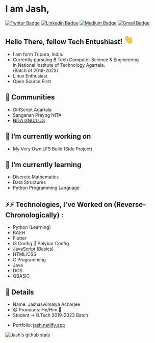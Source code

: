 # I am Jash,
[![Twitter Badge](https://img.shields.io/badge/-@jashAcharjee-1ca0f1?style=flat-square&labelColor=1ca0f1&logo=twitter&logoColor=white&link=https://twitter.com/jashAcharjee)](https://twitter.com/jashAcharjee) [![Linkedin Badge](https://img.shields.io/badge/-Jashaswimalya_Acharjee-blue?style=flat-square&logo=Linkedin&logoColor=white&link=https://www.linkedin.com/in/jashAcharjee/)](https://www.linkedin.com/in/jashAcharjee/) [![Medium Badge](https://img.shields.io/badge/-@jashaswimalyaacharjee-03a57a?style=flat-square&labelColor=000000&logo=Medium&link=https://medium.com/@jashaswimalyaacharjee/)](https://medium.com/@jashaswimalyaacharjee)
[![Gmail Badge](https://img.shields.io/badge/-Gmail-c14438?style=flat-square&logo=Gmail&logoColor=white&link=mailto:jashaswimalyaacharjee@gmail.com)](mailto:jashaswimalyaacharjee@gmail.com)
<h2> Hello There, fellow Tech Entushiast! <img src="https://raw.githubusercontent.com/ABSphreak/ABSphreak/master/gifs/Hi.gif" width="30px"></h2>
  
  - I am form Tripura, India.
  - Currently pursuing B.Tech Computer Science & Engineering <br> in National Institute of Technology Agartala.<br>(Batch of 2019-2023)
  - Linux Enthusiast
  - Open Source First
  
## 👯 Communities
  - GirlScript Agartala
  - Sanganan Prayog NITA
  - [NITA GNU/LUG](https://groups.google.com/g/nitalug)

## 🔭 I’m currently working on
  - My Very Own LFS Build (Side Project)

## 🌱 I’m currently learning
  - Discrete Mathematics
  - Data Structures
  - Python Programming Language
  
## ⚡⚡ Technologies, I've Worked on (Reverse-Chronologically) :
  - Python (Learning)
  - BASH
  - Flutter
  - i3 Config || Polybar Config
  - JavaScript (Basics)
  - HTML/CSS
  - C Programming
  - Java
  - DOS
  - QBASIC

## 💬 Details
- Name: Jashaswimalya Acharjee
- 😄 Pronouns: He/Him :man:
- Student -> B.Tech 2019-2023 Batch
<!-- - Presentations -->
- Portfolio: [jash.netlify.app](https://jash.netlify.app/)



![Jash's github stats](https://github-readme-stats.vercel.app/api?username=jash-maester&show_icons=true&title_color=555&text_color=777&bg_color=f4f4f4&line_height=30)

<!--
**jash-maester/jash-maester** is a ✨ _special_ ✨ repository because its `README.md` (this file) appears on your GitHub profile.

Here are some ideas to get you started:

- 🔭 I’m currently working on ...
- 🌱 I’m currently learning ...
- 👯 I’m looking to collaborate on ...
- 🤔 I’m looking for help with ...
- 💬 Ask me about ...
- 📫 How to reach me: ...
- 😄 Pronouns: ...
- ⚡ Fun fact: ...
-->

